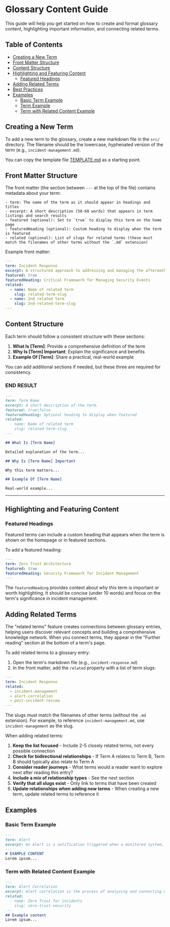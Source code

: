 # Glossary Content Guide

This guide will help you get started on how to create and format glossary content, highlighting important information, and connecting related terms.

## Table of Contents
- [Creating a New Term](#creating-a-new-term)
- [Front Matter Structure](#front-matter-structure)
- [Content Structure](#content-structure)
- [Highlighting and Featuring Content](#highlighting-and-featuring-content)
  - [Featured Headings](#featured-headings)
- [Adding Related Terms](#adding-related-terms)
- [Best Practices](#best-practices)
- [Examples](#examples)
  - [Basic Term Example](#basic-term-example)
  - [Term Example](#term-example)
  - [Term with Related Content Example](#term-with-related-content-example)

## Creating a New Term

To add a new term to the glossary, create a new markdown file in the `src/` directory. 
The filename should be the lowercase, hyphenated version of the term (e.g., `incident-management.md`).

You can copy the template file [TEMPLATE.md](TEMPLATE.md) as a starting point.

## Front Matter Structure

The front matter (the section between `---` at the top of the file) contains metadata about your term:
```
- term: The name of the term as it should appear in headings and titles
- excerpt: A short description (50-60 words) that appears in term listings and search results
- featured (optional): Set to `true` to display this term on the home page
- featuredHeading (optional): Custom heading to display when the term is featured
- related (optional): List of slugs for related terms (these must match the filenames of other terms without the `.md` extension)
```
Example front matter:
```yaml
---
term: Incident Response
excerpt: A structured approach to addressing and managing the aftermath of a security breach or cyberattack.
featured: true
featuredHeading: Critical Framework for Managing Security Events
related:
  - name: Name of related term
    slug: related-term-slug
  - name: 2nd related term
    slug: 2nd-related-term-slug
---
```

## Content Structure

Each term should follow a consistent structure with these sections:

1. **What Is [Term]**: Provide a comprehensive definition of the term
2. **Why Is [Term] Important**: Explain the significance and benefits
3. **Example Of [Term]**: Share a practical, real-world example

You can add additional sections if needed, but these three are required for consistency.

### END RESULT

```markdown
---
term: Term Name
excerpt: A short description of the term.
featured: true|false
featuredHeading: Optional heading to display when featured
related:
  - name: Name of related term
    slug: related-term-slug
---

## What Is [Term Name]

Detailed explanation of the term...

## Why Is [Term Name] Important

Why this term matters...

## Example Of [Term Name]

Real-world example...
```

---

## Highlighting and Featuring Content

### Featured Headings

Featured terms can include a custom heading that appears when the term is shown on the homepage or in featured sections.

To add a featured heading:

```yaml
---
term: Zero Trust Architecture
featured: true
featuredHeading: Security Framework for Incident Management
---
```

The `featuredHeading` provides context about why this term is important or worth highlighting. It should be concise (under 10 words) and focus on the term's significance in incident management.

## Adding Related Terms

The "related terms" feature creates connections between glossary entries, helping users discover relevant concepts and building a comprehensive knowledge network. When you connect terms, they appear in the "Further reading" section at the bottom of a term's page.

To add related terms to a glossary entry:

1. Open the term's markdown file (e.g., `incident-response.md`)
2. In the front matter, add the `related` property with a list of term slugs:

```yaml
---
term: Incident Response
related:
  - incident-management
  - alert-correlation
  - post-incident-review
---
```

The slugs must match the filenames of other terms (without the `.md` extension). For example, to reference `incident-management.md`, use `incident-management` as the slug.

When adding related terms:

1. **Keep the list focused** - Include 2-5 closely related terms, not every possible connection
2. **Check for bidirectional relationships** - If Term A relates to Term B, Term B should typically also relate to Term A
3. **Consider reader journeys** - What terms would a reader want to explore next after reading this entry?
4. **Include a mix of relationship types** - See the next section
5. **Verify that all slugs exist** - Only link to terms that have been created
6. **Update relationships when adding new terms** - When creating a new term, update related terms to reference it

## Examples

### Basic Term Example

```markdown
---
term: Alert
excerpt: An Alert is a notification triggered when a monitored system, application, or service exceeds predefined thresholds or exhibits abnormal behavior.
---
# EXAMPLE CONTENT
Lorem ipsum...
```

### Term with Related Content Example

```markdown
---
term: Alert Correlation
excerpt: Alert correlation is the process of analyzing and connecting multiple alerts to identify patterns and reduce alert noise.
related:
  - name: Zero Trust for incidents
    slug: zero-trust-security
---
## Example content
Lorem ipsum...
```
